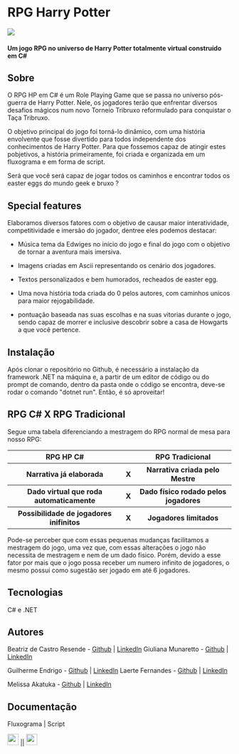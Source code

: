<h1>RPG Harry Potter</h1>
<img src="https://github.com/Guilherme-Endrigo/RPG-HARRY-POTTER/blob/main/Docs/photo4947683324789369336.jpg?raw=true" aling="center">
<h4>Um jogo RPG no universo de Harry Potter totalmente virtual construído em C#</h4>

<h2 id="sobre">Sobre</h2>

O RPG HP em C# é um Role Playing Game que se passa no universo pós-guerra de Harry Potter. Nele, os jogadores terão que enfrentar diversos desafios mágicos num novo Torneio Tribruxo reformulado para conquistar o Taça Tribruxo.

O objetivo principal do jogo foi torná-lo dinâmico, com uma história envolvente que fosse divertido para todos independente dos conhecimentos de Harry Potter. Para que fossemos capaz de atingir estes pobjetivos, a história primeiramente, foi criada e organizada em um fluxograma e em forma de script. 

Será que você será capaz de jogar todos os caminhos e encontrar todos os easter eggs do mundo geek e bruxo ?


<h2 id="features">Special features</h2>

Elaboramos diversos fatores com o objetivo de causar maior interatividade, competitividade e imersão do jogador, dentree eles podemos destacar:


* Música tema da Edwiges no início do jogo e final do jogo com o objetivo de tornar a aventura mais imersiva. 

* Imagens criadas em Ascii representando os cenário dos jogadores.
 
* Textos personalizados e bem humorados, recheados de easter egg.

* Uma nova história toda criada do 0 pelos autores, com caminhos unicos para maior rejogabilidade.

* pontuação baseada nas suas escolhas e na suas vitorias durante o jogo, sendo capaz de morrer e inclusive descobrir sobre a casa de Howgarts a que você pertence.


<h2 id="instalacao">Instalação</h2>


Após clonar o repositório no Github, é necessário a instalação da framework .NET na máquina e, a partir de um editor de código ou do prompt de comando, dentro da pasta onde o código se encontra, deve-se rodar o comando "dotnet run". Então, é só aproveitar!

<h2 id="table">RPG C#     X     RPG Tradicional</h2>

Segue uma tabela diferenciando a mestragem do RPG normal de mesa para nosso RPG:

<table>
  <tr>
    <th>RPG HP C#</th>
    <th></th>
    <th>RPG Tradicional</th>
  </tr>
  <tr>
  <th>Narrativa já elaborada</th>
  <th>X</th>
  <th>Narrativa criada pelo Mestre</th>
  </tr>
  <tr>
    <th>Dado virtual que roda automaticamente</th>
    <th>X</th>
    <th>Dado físico rodado pelos jogadores</th>
  </tr>
  <th>Possibilidade de jogadores inifinitos</th>
  <th>X</th>
  <th>Jogadores limitados</th>
</table> 

Pode-se perceber que com essas pequenas mudanças facilitamos a mestragem do jogo, uma vez que, com essas alterações o jogo não necessita de mestragem e nem de um dado fisico. Porém, devido a esse fator por mais que o jogo possa receber um numero infinito de jogadores, o mesmo possui como sugestão ser jogado em até 6 jogadores. 

<h2 id="tecnologias">Tecnologias</h2>
<p>C# e .NET</p>

<h2 id="autores">Autores</h2>

Beatriz de Castro Resende - <a href="https://github.com/beatrizresende">Github</a> | <a href="https://www.linkedin.com/in/beatrizresende">LinkedIn</a>                      Giuliana Munaretto - <a href="https://github.com/gimunaretto">Github</a> | <a href="https://www.linkedin.com/in/gimunaretto/">LinkedIn</a>


Guilherme Endrigo - <a href="https://github.com/Guilherme-Endrigo">Github</a> | <a href="https://www.linkedin.com/in/guilhermeendrigo/">LinkedIn</a>                          Laerte Fernandes - <a href="https://github.com/LaerteFr02">Github</a> | <a href="https://www.linkedin.com/in/laertefr/">LinkedIn</a>


Melissa Akatuka - <a href="https://github.com/MelissaAkatuka">Github</a> | <a href="https://www.linkedin.com/in/melissa-akatuka-de-oliveira/">LinkedIn</a>

<h2 id="documentacao">Documentação</h2>

Fluxograma              |             Script

<a href="https://miro.com/welcomeonboard/TVVjZDdJT2FDMEFoWFVLazBhRHhLVjJTZ0JSU2E4aFk1cDFFWmRvWk9mSE5yV0c3N2hvTTgyS0Y2bUdnQVBFR3wzMDc0NDU3MzYyMDU3NjYzOTc0" target="_blank"><img src="https://github.com/Guilherme-Endrigo/RPG-HARRY-POTTER/blob/main/Docs/miro.png?raw=true" height="25px" width="25px"></a> || <a href="https://github.com/Guilherme-Endrigo/RPG-HARRY-POTTER/blob/main/Docs/RPG_HP.pdf" target="_blank"><img src="https://github.com/Guilherme-Endrigo/RPG-HARRY-POTTER/blob/main/Docs/google%20docs.png?raw=true" height="25px" width="25px"></a>



